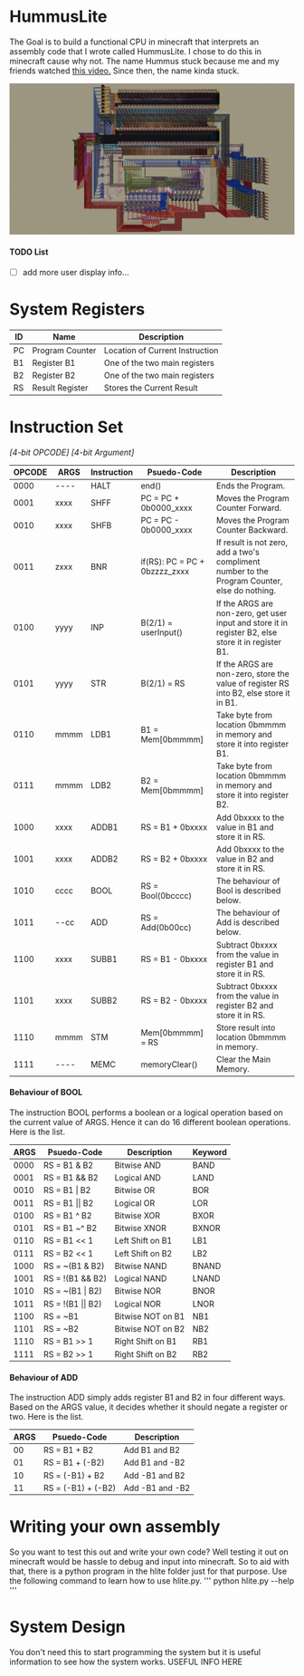 # HummusLite

The Goal is to build a functional CPU in minecraft that interprets an assembly code that I wrote called HummusLite. I chose to do this in minecraft cause why not. The name Hummus stuck because me and my friends watched [this video.](https://www.youtube.com/watch?v=_QdPW8JrYzQ) Since then, the name kinda stuck.

![alt text](https://raw.githubusercontent.com/zAMLz/HummusLite/master/pictures/overview.png "Here is a picture lol")


#### TODO List
- [ ] add more user display info...

# System Registers
ID | Name | Description
---|------|----------------
PC | Program Counter | Location of Current Instruction
B1 | Register B1 | One of the two main registers
B2 | Register B2 | One of the two main registers
RS | Result Register | Stores the Current Result

# Instruction Set

_[4-bit OPCODE] [4-bit Argument]_

OPCODE | ARGS | Instruction | Psuedo-Code | Description
-------|------|-------------|-------------|------------
0000 | ---- | HALT | end() | Ends the Program.
0001 | xxxx | SHFF | PC = PC + 0b0000_xxxx | Moves the Program Counter Forward.
0010 | xxxx | SHFB | PC = PC - 0b0000_xxxx | Moves the Program Counter Backward.
0011 | zxxx | BNR |  if(RS): PC = PC + 0bzzzz_zxxx | If result is not zero, add a two's compliment number to the Program Counter, else do nothing.
0100 | yyyy | INP | B(2/1) = userInput() | If the ARGS are non-zero, get user input and store it in register B2, else store it in register B1.
0101 | yyyy | STR | B(2/1) = RS | If the ARGS are non-zero, store the value of register RS into B2, else store it in B1.
0110 | mmmm | LDB1 | B1 = Mem[0bmmmm] | Take byte from location 0bmmmm in memory and store it into register B1.
0111 | mmmm | LDB2 | B2 = Mem[0bmmmm] | Take byte from location 0bmmmm in memory and store it into register B2.
1000 | xxxx | ADDB1 | RS = B1 + 0bxxxx | Add 0bxxxx to the value in B1 and store it in RS.
1001 | xxxx | ADDB2 | RS = B2 + 0bxxxx | Add 0bxxxx to the value in B2 and store it in RS.
1010 | cccc | BOOL | RS = Bool(0bcccc) | The behaviour of Bool is described below.
1011 | --cc | ADD | RS = Add(0b00cc) | The behaviour of Add is described below.
1100 | xxxx | SUBB1 | RS = B1 - 0bxxxx | Subtract 0bxxxx from the value in register B1 and store it in RS.
1101 | xxxx | SUBB2 | RS = B2 - 0bxxxx | Subtract 0bxxxx from the value in register B2 and store it in RS.
1110 | mmmm | STM | Mem[0bmmmm] = RS | Store result into location 0bmmmm in memory.
1111 | ---- | MEMC | memoryClear() | Clear the Main Memory.

#### Behaviour of BOOL
The instruction BOOL performs a boolean or a logical operation based on the current value of ARGS. Hence it can do 16 different boolean operations. Here is the list.

ARGS | Psuedo-Code | Description | Keyword
----------|-------------|------------|-------
0000 | RS = B1 & B2 | Bitwise AND | BAND
0001 | RS = B1 && B2 | Logical AND | LAND
0010 | RS = B1 \| B2 | Bitwise OR | BOR
0011 | RS = B1 \|\| B2 | Logical OR | LOR
0100 | RS = B1 ^ B2 | Bitwise XOR | BXOR
0101 | RS = B1 ~^ B2 | Bitwise XNOR | BXNOR
0110 | RS = B1 << 1 | Left Shift on B1 | LB1
0111 | RS = B2 << 1 | Left Shift on B2 | LB2
1000 | RS = ~(B1 & B2) | Bitwise NAND | BNAND
1001 | RS = !(B1 && B2) | Logical NAND |LNAND
1010 | RS = ~(B1 \| B2) | Bitwise NOR | BNOR
1011 | RS = !(B1 \|\| B2) | Logical NOR | LNOR
1100 | RS = ~B1 | Bitwise NOT on B1 | NB1
1101 | RS = ~B2 | Bitwise NOT on B2 | NB2
1110 | RS = B1 >> 1 | Right Shift on B1 | RB1
1111 | RS = B2 >> 1 | Right Shift on B2 | RB2

#### Behaviour of ADD
The instruction ADD simply adds register B1 and B2 in four different ways. Based on the ARGS value, it decides whether it should negate a register or two. Here is the list.

ARGS | Psuedo-Code | Description
-----|-------------|------------
00 | RS = B1 + B2 | Add B1 and B2
01 | RS = B1 + (-B2) | Add B1 and -B2
10 | RS = (-B1) + B2 | Add -B1 and B2
11 | RS = (-B1) + (-B2) | Add -B1 and -B2

# Writing your own assembly 
So you want to test this out and write your own code? Well testing it out on minecraft would be hassle to debug and input into minecraft. So to aid with that, there is a python program in the hlite folder just for that purpose. Use the following command to learn how to use hlite.py. 
'''
python hlite.py --help
'''

# System Design
You don't need this to start programming the system but it is useful information to see how the system works.
USEFUL INFO HERE

